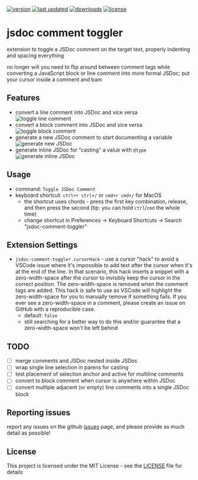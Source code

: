 [![version](https://img.shields.io/vscode-marketplace/v/zachhardesty.jsdoc-comment-toggler.svg?style=flat-square)](https://marketplace.visualstudio.com/items?itemName=zachhardesty.jsdoc-comment-toggler)
[![last updated](https://img.shields.io/visual-studio-marketplace/last-updated/zachhardesty.jsdoc-comment-toggler?color=0fCC10&style=flat-square)](https://marketplace.visualstudio.com/items?itemName=zachhardesty.jsdoc-comment-toggler)
[![downloads](https://img.shields.io/vscode-marketplace/d/zachhardesty.jsdoc-comment-toggler.svg?color=0fCC10&style=flat-square)](https://marketplace.visualstudio.com/items?itemName=zachhardesty.jsdoc-comment-toggler)
[![license](https://img.shields.io/github/license/zachhardesty7/jsdoc-comment-toggler.svg?color=0fCC10&style=flat-square)](https://github.com/zachhardesty7/jsdoc-comment-toggler/blob/master/LICENSE)

# jsdoc comment toggler

extension to toggle a JSDoc comment on the target text, properly indenting and spacing
everything

no longer will you need to flip around between comment tags while converting a
JavaScript block or line comment into more formal JSDoc; put your cursor inside a
comment and bam

## Features

- convert a line comment into JSDoc and vice versa
  ![toggle line comment](images/toggle-line.gif)
- convert a block comment into JSDoc and vice versa
  ![toggle block comment](images/toggle-block.gif)
- generate a new JSDoc comment to start documenting a variable
  ![generate new JSDoc](images/add.gif)
- generate inline JSDoc for "casting" a value with `@type`
  ![generate inline JSDoc](images/add-inline.gif)

## Usage

- command: `Toggle JSDoc Comment`
- keyboard shortcut: `ctrl+r ctrl+/` or `cmd+r cmd+/` for MacOS
  - the shortcut uses chords - press the first key combination, release, and then
    press the second (tip: you can hold `ctrl`/`cmd` the whole time)
  - change shortcut in Preferences -> Keyboard Shortcuts -> Search "jsdoc-comment-toggler"

## Extension Settings

- `jsdoc-comment-toggler.cursorHack` - use a cursor "hack" to avoid a VSCode issue where it's impossible to add text after the cursor when it's at the end of the line. In that scenario, this hack inserts a snippet with a zero-width-space after the cursor to invisibly keep the cursor in the correct position. The zero-width-space is removed when the comment tags are added. This hack is safe to use as VSCode will highlight the zero-width-space for you to manually remove if something fails. If you ever see a zero-width-space in a comment, please create an issue on GitHub with a reproducible case.
  - default: `false`
  - still searching for a better way to do this and/or guarantee that a zero-width-space won't be left behind

## TODO

- [ ] merge comments and JSDoc nested inside JSDoc
- [ ] wrap single line selection in parens for casting
- [ ] test placement of selection anchor and active for multiline comments
- [ ] convert to block comment when cursor is anywhere within JSDoc
- [ ] convert multiple adjacent (or empty) line comments into a single JSDoc block

## Reporting issues

report any issues on the github
[issues](https://github.com/zachhardesty7/jsdoc-comment-toggler/issues) page, and please
provide as much detail as possible!

## License

This project is licensed under the MIT License - see the [LICENSE](LICENSE) file for details
